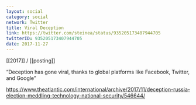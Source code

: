 ```yaml
---
layout: social
category: social
network: Twitter
title: Viral Deception
link: https://twitter.com/steinea/status/935205173407944705
twitterID: 935205173407944705
date: 2017-11-27
---
```


[[2017]] / [[posting]]

“Deception has gone viral, thanks to global platforms like Facebook, Twitter, and Google”

<https://www.theatlantic.com/international/archive/2017/11/deception-russia-election-meddling-technology-national-security/546644/>
